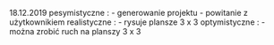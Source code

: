 18.12.2019
pesymistyczne :
    - generowanie projektu 
    - powitanie z użytkownikiem
realistyczne :
    - rysuje plansze 3 x 3
optymistyczne :
    - można zrobić ruch na planszy 3 x 3
